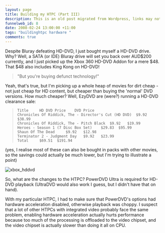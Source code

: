 ```yaml
--- 
layout: page
title: Building my HTPC (Part III)
description: This is an old post migrated from Wordpress, links may not function correctly. Building my HTPC, Part 3
funnelweb_id: 8
date: 2008-02-24 13:00:00 +11:00
tags: "buildinghtpc hardware "
comments: true
---
```

Despite Bluray defeating HD-DVD, I just bought myself a HD-DVD drive. Why? Well, a SATA (or IDE) Bluray drive will set you back over AUD$200 currently, and I just picked up the Xbox 360 HD-DVD Addon for a mere $48. That $48 also includes King Kong on HD-DVD!

>"But you're buying defunct technology!"

Yeah, that's true, but I'm picking up a whole heap of movies for dirt cheap - not just cheap for HD content, but cheaper than buying the 'normal' DVD versions. How much cheaper? Well, EzyDVD are (were?) running a HD-DVD clearance sale:

>     Title 	HD DVD Price 	DVD Price
>     Chronicles Of Riddick, The - Director's Cut (HD DVD) 	$9.92 	$38.99
>     Chronicles Of Riddick, The - Pitch Black 	$9.92 	$19.99
>     Heroes - Season 1 (7 Disc Box Set) 	$29.83 	$95.99
>     Shaun Of The Dead 	$9.92 	$12.98
>     Terminator 2 - Judgment Day 	$9.92 	$23.99
>     Total 	$69.51 	$191.94

(yes, I realise most of these can also be bought in packs with other movies, so the savings could actually be much lower, but I'm trying to illustrate a point)

![xbox_hddvd][1]

So, what are the changes to the HTPC? PowerDVD Ultra is required for HD-DVD playback (UltraDVD would also work I guess, but I didn't have that on hand).

With my particular HTPC, I had to make sure that PowerDVD's options had hardware acceleration disabled, otherwise playback was choppy. I suspect that a lot of other HTPCs with integrated video probably face the same problem, enabling hardware acceleration actually hurts performance because too much of the processing is offloaded to the video chipset, and the video chipset is actually slower than doing it all on CPU.


  [1]: http://images.theleagueofpaul.com/postimages//xbox-hddvd.jpg
